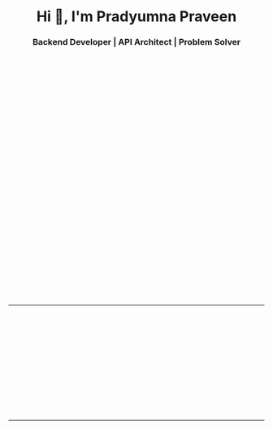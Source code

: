 <h1 align="center">Hi 👋, I'm Pradyumna Praveen</h1>
<h3 align="center">Backend Developer | API Architect | Problem Solver</h3>

<div align="center">
  <img alt="coding gif" width="400" src="https://pbs.twimg.com/media/F-gHNNsbIAAEOaC.png" style="margin: 20px 0; animation: fadeIn 2s ease-in-out 0s forwards; opacity: 0;">
</div>

<div align="center" style="margin-bottom: 20px; animation: fadeIn 2s ease-in-out 1s forwards; opacity: 0;">
  <p>
     <img src="https://api.visitorbadge.io/api/VisitorHit?user=voidgeek&repo=github-profile&countColor=%23263759" alt="Visitors Counter" />
  </p>
</div>

---

<div style="animation: fadeIn 2s ease-in-out 2s forwards; opacity: 0;">

### About Me:

- 🚀 Backend developer specializing in scalable systems, RESTful APIs, and microservices architectures.
- 🌐 Experienced in designing efficient and reliable backend solutions, including GraphQL APIs.
- 🛠️ Strong in debugging and problem-solving, with a focus on optimization and performance.
- 💬 Advocate for clean, maintainable, and well-documented code.
- 📫 Reach me at **pradyumna.p.6969@gmail.com**
</div>

---

<div style="animation: fadeIn 2s ease-in-out 3s forwards; opacity: 0;">

### Tech Stack:

#### Languages:

<div>
  <a href="https://en.wikipedia.org/wiki/C_(programming_language)" target="_blank">
    <img src="https://cdn.jsdelivr.net/gh/devicons/devicon/icons/c/c-original.svg" title="C" alt="C" width="40" height="40"/>
  </a>
  <a href="https://www.java.com/" target="_blank">
    <img src="https://cdn.jsdelivr.net/gh/devicons/devicon/icons/java/java-original.svg" title="Java" alt="Java" width="40" height="40"/>
  </a>
  <a href="https://www.javascript.com/" target="_blank">
    <img src="https://cdn.jsdelivr.net/gh/devicons/devicon/icons/javascript/javascript-original.svg" title="JavaScript" alt="JavaScript" width="40" height="40"/>
  </a>
  <a href="https://www.typescriptlang.org/" target="_blank">
    <img src="https://cdn.jsdelivr.net/gh/devicons/devicon/icons/typescript/typescript-original.svg" title="TypeScript" alt="TypeScript" width="40" height="40"/>
  </a>
</div>

#### Frameworks & Libraries:

<div>
  <a href="https://expressjs.com/" target="_blank">
    <img src="https://adware-technologies.s3.amazonaws.com/uploads/technology/thumbnail/20/express-js.png" title="Express.js" alt="Express.js" width="40" height="40"/>
  </a>
  <a href="https://nodejs.org/" target="_blank">
    <img src="https://cdn.jsdelivr.net/gh/devicons/devicon/icons/nodejs/nodejs-original.svg" title="Node.js" alt="Node.js" width="40" height="40"/>
  </a>
  <a href="https://nestjs.com/" target="_blank">
    <img src="https://docs.nestjs.com/assets/logo-small.svg" title="NestJS" alt="NestJS" width="40" height="40"/>
  </a>
  <a href="https://nextjs.org/" target="_blank">
    <img src="https://miro.medium.com/v2/resize:fit:576/1*yqQpg5pkNNY2NCdcmqVstw.png" title="Next.js" alt="Next.js" width="40" height="40"/>
  </a>
</div>

#### Cloud Platforms & DevOps:

<div style="animation: fadeIn 2s ease-in-out 4s forwards; opacity: 0;">
  <a href="https://supabase.com/" target="_blank">
    <img src="https://seeklogo.com/images/S/supabase-logo-DCC676FFE2-seeklogo.com.png" title="Supabase" alt="Supabase" width="40" height="40"/>
  </a>
  <a href="https://aws.amazon.com/s3/" target="_blank">
    <img src="https://assets.streamlinehq.com/image/private/w_300,h_300,ar_1/f_auto/v1/icons/1/aws-s3-9fy4y5f02sp6fm0wxo9qj.png/aws-s3-toi4erj6v293ib57kdic73.png?_a=DATAdtfiZAA0" title="AWS S3" alt="AWS S3" width="40" height="40"/>
  </a>
  <a href="https://aws.amazon.com/ec2/" target="_blank">
    <img src="https://files.svgcdn.io/logos/aws-ec2.png" title="AWS EC2" alt="AWS EC2" width="40" height="40"/>
  </a>
  <a href="https://www.docker.com/" target="_blank">
    <img src="https://cdn.jsdelivr.net/gh/devicons/devicon/icons/docker/docker-original.svg" title="Docker" alt="Docker" width="40" height="40"/>
  </a>
  <a href="https://nginx.org/" target="_blank">
    <img src="https://icon.icepanel.io/Technology/svg/NGINX.svg" title="Nginx" alt="Nginx" width="40" height="40"/>
  </a>
  <a href="https://www.jenkins.io/" target="_blank">
    <img src="https://cdn.jsdelivr.net/gh/devicons/devicon/icons/jenkins/jenkins-original.svg" title="Jenkins" alt="Jenkins" width="40" height="40"/>
  </a>
  <a href="https://ngrok.com/" target="_blank">
    <img src="https://cdn.prod.website-files.com/6640cd28f51f13175e577c05/6650569ab0a2be1e834a5e86_94adae15-b8bb-50cf-92e8-2307ac1b267f.svg" title="ngrok" alt="ngrok" width="40" height="40"/>
  </a>
</div>

#### Databases:

<div style="animation: fadeIn 2s ease-in-out 5s forwards; opacity: 0;">
  <a href="https://www.postgresql.org/" target="_blank">
    <img src="https://cdn.jsdelivr.net/gh/devicons/devicon/icons/postgresql/postgresql-original.svg" title="PostgreSQL" alt="PostgreSQL" width="40" height="40"/>
  </a>
  <a href="https://www.mysql.com/" target="_blank">
    <img src="https://cdn.jsdelivr.net/gh/devicons/devicon/icons/mysql/mysql-original.svg" title="MySQL" alt="MySQL" width="40" height="40"/>
  </a>
  <a href="https://www.mongodb.com/" target="_blank">
    <img src="https://cdn.jsdelivr.net/gh/devicons/devicon/icons/mongodb/mongodb-original.svg" title="MongoDB" alt="MongoDB" width="40" height="40"/>
  </a>
  <a href="https://redis.io/" target="_blank">
    <img src="https://cdn.jsdelivr.net/gh/devicons/devicon/icons/redis/redis-original.svg" title="Redis" alt="Redis" width="40" height="40"/>
  </a>
</div>

#### Task Queues & Job Management:

<div style="animation: fadeIn 2s ease-in-out 6s forwards; opacity: 0;">
  <a href="https://docs.bullmq.io/" target="_blank">
    <img src="https://user-images.githubusercontent.com/95200/143832033-32e868df-f3b0-4251-97fb-c64809a43d36.png" title="BullMQ" alt="BullMQ" width="115" height="40"/>
  </a>
  <a href="https://www.rabbitmq.com/" target="_blank">
    <img src="https://cdn.jsdelivr.net/gh/devicons/devicon/icons/rabbitmq/rabbitmq-original.svg" title="RabbitMQ" alt="RabbitMQ" width="40" height="40"/>
  </a>
</div>

---

<h3 align="center" style="animation: fadeIn 2s ease-in-out 7s forwards; opacity: 0;">📊 GitHub Stats:</h3>

<div align="center" style="animation: fadeIn 2s ease-in-out 8s forwards; opacity: 0;">
  <!-- Top Languages Card -->
  <img src="https://github-readme-stats.vercel.app/api/top-langs?username=voidgeek&show_icons=true&locale=en&layout=compact&theme=dark" 
       alt="Top Languages" style="margin: 10px;" />

  <!-- Overall GitHub Stats -->

<img src="https://github-readme-stats.vercel.app/api?username=voidgeek&show_icons=true&locale=en&theme=dark" 
       alt="GitHub Stats" style="margin: 10px;" />

  <!-- GitHub Streak Stats -->

<img src="https://github-readme-streak-stats.herokuapp.com/?user=voidgeek&theme=dark" 
       alt="GitHub Streak Stats" style="margin: 10px;" />

  <!-- GitHub Trophies -->

<img src="https://github-profile-trophy.vercel.app/?username=voidgeek&theme=darkhub&row=2&column=3&margin-w=15&margin-h=15" 
       alt="GitHub Trophies" style="margin: 10px;" />

  <!-- Contributions Graph -->

<img src="https://github-readme-activity-graph.vercel.app/graph?username=voidgeek&bg_color=0d1117&color=58a6ff&line=58a6ff&point=1f6feb&area=true&hide_border=true" 
       alt="Contribution Graph" style="margin: 10px;" />

</div>

<!-- Animation keyframes -->
<style>
  @keyframes fadeIn {
    0% {
      opacity: 0;
      transform: translateY(20px);
    }
    100% {
      opacity: 1;
      transform: translateY(0);
    }
  }
</style>
